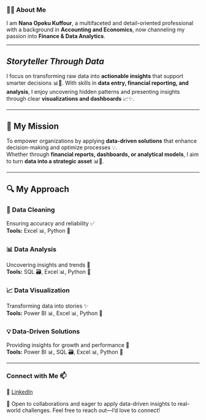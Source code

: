 

### 👨‍🎓 About Me  
I am **Nana Opoku Kuffour**, a multifaceted and detail-oriented professional with a background in **Accounting and Economics**, now channeling my passion into **Finance & Data Analytics**. 

---

## *Storyteller Through Data*  

I focus on transforming raw data into **actionable insights** that support smarter decisions 📊🚀. With skills in **data entry, financial reporting, and analysis**, I enjoy uncovering hidden patterns and presenting insights through clear **visualizations and dashboards** 📈✨.  

---

## 🎯 My Mission  
To empower organizations by applying **data-driven solutions** that enhance decision-making and optimize processes 💡.  
Whether through **financial reports, dashboards, or analytical models**, I aim to turn **data into a strategic asset** 📊🔑.  

---

## 🔍 My Approach  

### 🧹 Data Cleaning  
Ensuring accuracy and reliability ✅  
**Tools:** Excel 📊, Python 🐍  

### 📊 Data Analysis  
Uncovering insights and trends 🔎  
**Tools:** SQL 🗃️, Excel 📊, Python 🐍  

### 📈 Data Visualization  
Transforming data into stories ✨  
**Tools:** Power BI 📊, Excel 📊, Python 🐍  

### 💡 Data-Driven Solutions  
Providing insights for growth and performance 🔑  
**Tools:** Power BI 📊, SQL 🗃️, Excel 📊, Python 🐍

---
### Connect with Me 📫
:link: [LinkedIn](https://www.linkedin.com/in/nana-opoku-kuffour/)  

🤝 Open to collaborations and eager to apply data-driven insights to real-world challenges. Feel free to reach out—I’d love to connect!

